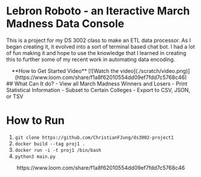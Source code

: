 # Lebron Roboto - an Iteractive March Madness Data Console
This is a project for my DS 3002 class to make an ETL data processor. As I began creating it, it evolved into a sort of terminal based chat bot. I had a lot of fun making it and hope to use the knowledge that I learned in creating this to further some of my recent work in automating data encoding. 

<center>
**How to Get Started Video**
[![Watch the video](./scratch/video.png)](https://www.loom.com/share/f1a8f62010554dd09ef7fdd7c5768c46)
</center>
## What Can It do?
- View all March Madness Winners and Losers
- Print Statistical Information
- Subset to Certain Colleges
- Export to CSV, JSON, or TSV



# How to Run

1.  `git clone https://github.com/ChristianFJung/ds3002-project1 ` 
2. `docker build --tag proj1 .`
3. `docker run -i -t proj1 /bin/bash`
4.  `python3 main.py`


<center>
https://www.loom.com/share/f1a8f62010554dd09ef7fdd7c5768c46


</center>